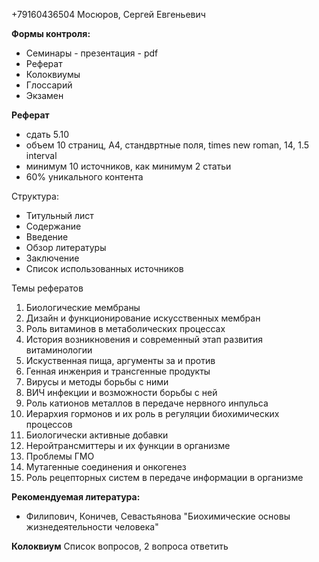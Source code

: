+79160436504 Мосюров, Сергей Евгеньевич

**Формы контроля:**
- Семинары - презентация - pdf
- Реферат
- Колоквиумы
- Глоссарий
- Экзамен


**Реферат**
- сдать 5.10
- объем 10 страниц, А4, стандвртные поля, times new roman, 14, 1.5 interval
- минимум 10 источников, как минимум 2 статьи
- 60% уникального контента

Структура:
- Титульный лист
- Содержание
- Введение
- Обзор литературы
- Заключение
- Список использованных источников

Темы рефератов
1. Биологические мембраны
2. Дизайн и функционирование искусственных мембран
3. Роль витаминов в метаболических процессах
4. История возникновения и современный этап развития витаминологии
5. Искуственная пища, аргументы за и против
6. Генная инженрия и трансгенные продукты
7. Вирусы и методы борьбы с ними
8. ВИЧ инфекции и возможности борьбы с ней
9. Роль катионов металлов в передаче нервного инпульса
10. Иерархия гормонов и их роль в регуляции биохимических процессов
11. Биологически активные добавки
12. Неройтрансмиттеры и их функции в организме
13. Проблемы ГМО
14. Мутагенные соединения и онкогенез
15. Роль рецепторных систем в передаче информации в организме


**Рекомендуемая литература:**
- Филипович, Коничев, Севастьянова "Биохимические основы жизнедеятельности человека"


**Колоквиум**
Список вопросов, 2 вопроса ответить


